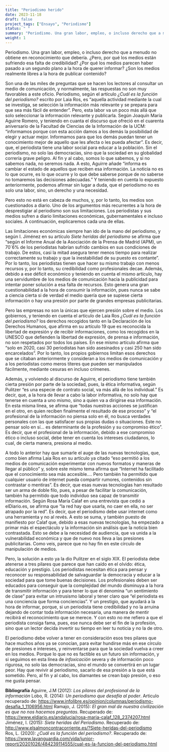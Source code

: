 ```yaml
---
title: "Periodismo herido"
date: 2023-11-18
draft: false
project_tags: ["Ensayo", "Periodismo"]
status: " "
summary: "Periodismo. Una gran labor, empleo, o incluso derecho que a menudo no obtiene en reconocimiento que debería."
weight: 1
---
```

Periodismo. Una gran labor, empleo, o incluso derecho que a menudo no obtiene en reconocimiento que debería. ¿Pero, 
por qué los medios están sufriendo esa falta de credibilidad? ¿Por qué los medios parecen haber pasado a un segundo
plano a la hora de querer informar? ¿Son los medios realmente libres a la hora de publicar contenido? 

Son una de las miles de preguntas que se hacen los lectores al consultar un medio de comunicación, y normalmente,
las respuestas no son muy favorables a este oficio. Periodismo, según el artículo *¿Cuál es la función del periodismo?* 
escrito por Laia Ros, es “aquella actividad mediante la cual se investiga, se selección la información más relevante
y se prepara para que sea más fácil de entender”. Pero, esta labor va un poco más allá que solo seleccionar la información
relevante y publicarla. Según Joaquín María Aguirre Romero, y teniendo en cuanta el discurso que ofreció en el cuarenta
aniversario de la Facultad de Ciencias de la Información de la UCM: “informamos porque con esta acción damos a los
demás la posibilidad de elegir y actuar mejor. Informamos para que los demás puedan tener un conocimiento mejor de
aquello que les afecta o les pueda afectar”. Es decir, que, el periodista tiene una labor social para educar a la 
población. Sin el periodismo, no solo las democracias, sino que la sociedad en su globalidad correría grave peligro. 
Al fin y al cabo, somos lo que sabemos, y si no sabemos nada, no seremos nada. A esto, Aguirre añade “informa es 
cambiar el estado de aquellos que reciben esa información. La noticia no es lo que ocurre, es lo que ocurre y lo 
que debe saberse porque de no saberse no tomaremos las decisiones adecuadas.” Y teniendo en cuenta lo expuesto 
anteriormente, podemos afirmar sin lugar a duda, que el periodismo no es solo una labor, sino, un derecho y una necesidad.

Pero esto no está en cabeza de muchos, y, por lo tanto, los medios son cuestionados a diario. Uno de los argumentos
más recurrentes a la hora de desprestigiar al periodismo son sus limitaciones. Los periodistas y sus medios sufren
a diario limitaciones económicas, gubernamentales e incluso sociales. A continuación, explicaremos cada una de ellas. 

Las limitaciones económicas siempre han ido de la mano del periodismo, y según I. Jiménez en su artículo *Siete heridas
del periodismo* se afirma que “según el Informe Anual de la Asociación de la Prensa de Madrid (APM), un 70´6% de
los periodistas habrían sufrido cambios en sus condiciones de trabajo. De estos, casi la mitad asegura tener menos 
tiempo para realizar correctamente su trabajo y que la inestabilidad de su puesto es contante”. Por lo tanto, los 
periodistas tienen que hacer su mismo trabajo con menos recursos y, por lo tanto, su credibilidad como profesionales
decae. Además, debido a ese déficit económico y teniendo en cuenta el mismo artículo, hay una servidumbre de los medios
de comunicación hacia la publicidad para intentar poner solución a esa falta de recursos. Esto genera una gran
cuestionabilidad a la hora de consumir la información, pues nunca se sabe a ciencia cierta si de verdad el medio quería
que se supiese cierta información o hay una presión por parte de grandes empresas publicitarias.

Pero las empresas no son la únicas que ejercen presión sobre el medio. Los gobiernos, y teniendo en cuenta el artículo
de Laia Ros *¿Cuál es la función del periodismo?* los derechos recogidos tanto en la Declaración de los Derechos
Humanos, que afirma en su artículo 19 que es reconocida la libertad de expresión y de recibir informaciones, como los
recogidos en la UNESCO que defienden la libertad de expresión, de prensa e información, no son respetados por todos 
los países. En ese mismo artículo afirma que “solo en 2020, casi 30 periodistas han sido asesinados y casi 250 han 
sido encarcelados”. Por lo tanto, los propios gobiernos limitan esos derechos que se citaban anteriormente y consideran
a los medios de comunicación y a los periodistas como meros títeres que pueden ser manipulados fácilmente, mediante
cesuras en incluso crímenes.

Además, y volviendo al discurso de Aguirre, el periodismo tiene también cierta presión por parte de la sociedad,
pues, la ética informativa, según Pulitzer “es una especie de contrato social, va más allá de los individual.” Es 
decir, que, a la hora de llevar a cabo la labor informativa, no solo hay que tenerse en cuenta a uno mismo, sino a
quien va a dirigirse esa información. En esta misma línea, se afirma que “todas nuestras acciones se justifican
en el otro, en quien reciben finalmente el resultado de ese proceso” y “el profesional de la información no piensa 
solo en él, no busca verdades personales con las que satisfacer sus propias dudas o situaciones. Este no pensar 
solo en sí… es determinante de la profesión y su compromiso ético”. Es decir, que el profesional de la información,
debido a ese compromiso ético o incluso social, debe tener en cuenta los intereses ciudadanos, lo cual, de cierta 
manera, presiona al medio.

A todo lo anterior hay que sumarle el auge de las nuevas tecnologías, que, como bien afirma Laia Ros en su artículo 
ya citado “eso permitió a los medios de comunicación experimentar con nuevos formatos y maneras de llegar al público”
y, sobre este mismo tema afirma que “Internet ha facilitado que el conocimiento sea más accesible…. Pero también ha
permitido que cualquier usuario de internet pueda compartir rumores, contenidos sin contrastar o mentiras”. Es decir,
que esas nuevas tecnologías han resultado ser un arma de doble filo, pues, a pesar de facilitar la comunicación,
también ha permitido que todo individuo sea capaz de transmitir información. Según Rosa María Calaf en una entrevista
que cedió a elDiario.es, se afirma que “la red hay que usarla, no caer en ella, no ser atrapado por la red”. Es decir,
que el periodismo debe usar internet como una herramienta y no al revés. A esto se suma, y también puesto de manifiesto
por Calaf que, debido a esas nuevas tecnologías, ha empezado a primar más el espectáculo y la información sin análisis 
que la noticia bien contrastada. Esto se debe a la necesidad de audiencia, que va unida a la vulnerabilidad económica y
que de nuevo nos lleva a las presiones publicitarias. Como veis, parece que no hay fin en este círculo de manipulación 
de medios. 

Pero, la solución a esto ya la dio Pulitzer en el siglo XIX. El periodista debe atenerse a tres pilares que parece que
han caído en el olvido: ética, educación y prestigio. Los periodistas necesitan ética para pensar y reconocer su
responsabilidad de salvaguardar la democracia y educar a la sociedad para que tome buenas decisiones. Los profesionales 
deben ser educados para conseguir que la complejidad del mundo disminuya a la hora de transmitir información y para
tener lo que él denomina “un sentimiento de clase” para evitar un intrusismo laboral y tener claro que “el periodista
es una conciencia que forma conciencias”. Y un prestigio, que ayudará a la hora de informar, porque, si un periodista
tiene credibilidad y no la arruina dejando de contar toda información necesaria, una manera de mentir recibirá el 
reconocimiento que se merece. Y con esto no me refiero a que el periodista consiga fama, pues, ese nunca debe ser el
fin de la profesión, sino que un lector decida invertir su tiempo en leer tu noticia y no la de otro. 

El periodismo debe volver a tener en consideración esos tres pilares que hace muchos años ya se conocían, para evitar
hundirse más en ese círculo de presiones e intereses, y reinventarse para que la sociedad vuelva a creer en los medios.
Porque lo que no es factible es un futuro sin información, y si seguimos en esta línea de *infoxicación* severa y de
información poco rigurosa, no solo las democracias, sino el mundo se convertirá en un lugar peor. Hay que revivir al
periodismo, sacarlo de esa presión a la que está sometido. Pero, al fin y al cabo, los diamantes se crean bajo presión, 
o eso me gusta pensar.

**Bibliografía**
Aguirre, J.M (2012): *Los pilares del profesional de la información*
Lobo, R. (2014): *Un periodismo que desafía al poder*. Articulo recuperado de: https://www.infolibre.es/opinion/columnas/periodismo-desafia_1_1106956.html
Ramajo, J. (2015): *El gran mal de nuestra civilización es que no nos hacemos preguntas*. Recuperado de: https://www.eldiario.es/andalucia/rosa-maria-calaf_128_2374207.html
Jiménez, I. (2015): *Siete heridas del Periodismo*. Recuperado de:  http://www.elsalmoncontracorriente.es/?Siete-heridas-del-periodismo  
Ros, L. (2020): *¿Cuál es la función del periodismo?*. Recuperado de: https://www.lavanguardia.com/vida/junior-report/20201026/484239114555/cual-es-la-funcion-del-periodismo.html
